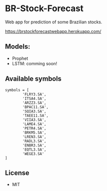 # BR-Stock-Forecast
Web app for prediction of some Brazilian stocks.

https://brstockforecastwebapp.herokuapp.com/


## Models:

- Prophet 
- LSTM: comming soon!

## Available symbols

    symbols = [
            'FLRY3.SA',
            'ITSA4.SA',
            'ARZZ3.SA',
            'BPAC11.SA',
            'SQIA3.SA',
            'TAEE11.SA',
            'VIIA3.SA',
            'LAME4.SA',
            'PETR4.SA',
            'BRKM5.SA',
            'LREN3.SA',
            'RADL3.SA',
            'ENBR3.SA',
            'EQTL3.SA',
            'WEGE3.SA'
    ]

## License

- MIT